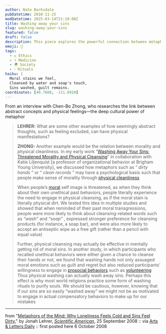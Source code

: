 ```yaml
---
author: Nate Barksdale
pubDatetime: 2010-11-25
modDatetime: 2025-03-14T21:18:08Z
title: Washing away your sins
slug: washing-away-your-sins
featured: false
draft: false
description: This piece explores the powerful connection between metaphors and our physical sensations, particularly regarding morality and cleanliness.
emoji: 🧼
tags:
  - ⚖️ Ethics
  - ⚕️ Medicine
  - 🌍 Society
  - 💧 Rituals
haiku: |
  Moral stains we feel,  
  Cleansed by water and soap's touch,  
  Sins washed, guilt remains.
coordinates: [40.7608, -111.8910]
---
```


From an interview with Chen-Bo Zhong, who researches the link between abstract concepts and physical feelings—the deep cultural power of metaphor

> **LEHRER:** What are some other examples of how seemingly abstract thoughts, such as feeling excluded, can have physical manifestations?
>
> **ZHONG:** Another example would be the relation between morality and physical cleanliness. In my early work “[Washing Away Your Sins: Threatened Morality and Physical Cleansing](http://web.archive.org/web/20100107150306/http://www.sciencemag.org/cgi/content/abstract/313/5792/1451)” in collaboration with Katie Liljenquist [a professor of organizational behavior at Brigham Young University], we discussed how metaphors such as “ _dirty hands_ ” or “ _clean records_ ” may have a psychological basis such that people make sense of morality through [physical cleanliness](http://www.sciam.com/article.cfm?id=washing-hands-reduces-mor)
>
> When people’s [moral](http://www.sciam.com/article.cfm?id=thinking-about-morality) self image is threatened, as when they think about their own unethical past behaviors, people literally experience the need to engage in physical cleansing, as if the moral stain is literally physical dirt. We tested this idea in multiple studies and showed that when reminded of their past moral transgressions, people were more likely to think about cleansing-related words such as _“wash”_ and _“soap”_ , expressed stronger preference for cleansing products (for instance, a soap bar), and were also more likely to accept an antiseptic wipe as a free gift (rather than a pencil with equal value)
>
> Further, physical cleansing may actually be effective in mentally getting rid of moral sins. In another study, in which participants who recalled unethical behaviors were either given a chance to cleanse their hands or not, we found that washing hands not only assuaged moral emotions such as guilt and regret but also reduced participants’ willingness to engage in [prosocial behaviors](https://www.google.com/search?q=%22prosocial%20behaviors%22%20sciam.com) such as [volunteering](http://web.archive.org/web/20100107150306/http://www.sciencemag.org/cgi/content/abstract/313/5792/1451) Thus physical washing can actually wash away sins. Perhaps this effect is why most world religions practice some form of washing rituals to purify souls. We should be cautious, however, knowing that if our sins are so easily “washed away” we might not be as motivated to engage in actual compensatory behaviors to make up for our mistakes

---

from "[Metaphors of the Mind: Why Loneliness Feels Cold and Sins Feel Dirty](http://www.sciam.com/article.cfm?id=metaphors-of-the-mind&print=true)," by Jonah Lehrer, [_Scientific American_](http://www.sciam.com/article.cfm?id=metaphors-of-the-mind&print=true), 25 September 2008 :: via [Arts & Letters Daily](http://web.archive.org/web/20250203154508/https://www.aldaily.com/) :: first posted here 6 October 2008
